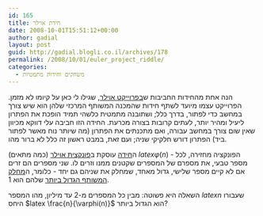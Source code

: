 ```yaml
---
id: 165
title: חידת אוילר
date: 2008-10-01T15:51:12+00:00
author: gadial
layout: post
guid: http://gadial.blogli.co.il/archives/178
permalink: /2008/10/01/euler_project_riddle/
categories:
  - משחקים וחידות מתמטיות
---
```

הנה אחת מהחידות החביבות ש[בפרוייקט אוילר](http://projecteuler.net/), שגילו לי כאן על קיומו לא מזמן. הפרוייקט עצמו מיועד לשתף חידות שהמכנה המשותף המרכזי שלהן הוא שיש צורך במחשב כדי לפתור, בדרך כלל; ושתובנה מתמטית כלשהי תמיד הופכת את הפתרון ליעיל ומהיר יותר, לעתים קרובות בצורה מכרעת. החידה הזו חביבה עלי דווקא מכיוון שאין שום צורך במחשב עבורה, ואם מתכנתים את הפתרון (מה שיותר נוח מאשר לפתור ביד) הפתרון דורש חלקיקי שניה; ועם זאת, במבט ראשון זה כלל לא ברור מהו.

ה[חידה](http://projecteuler.net/index.php?section=problems&id=69) עוסקת ב[פונקצית אוילר](http://he.wikipedia.org/wiki/%D7%A4%D7%95%D7%A0%D7%A7%D7%A6%D7%99%D7%99%D7%AA_%D7%90%D7%95%D7%99%D7%9C%D7%A8) (כמה מתאים) $latex \varphi(n)$ - הפונקציה מחזירה, לכל מספר טבעי, את מספרם של המספרים שקטנים ממנו וזרים לו. שני מספרים הם זרים אם לא קיים מספר שלישי, גדול מאחד, שמחלק את שניהם גם יחד - כלומר, ה[מחלק המשותף הגדול ביותר](http://he.wikipedia.org/wiki/%D7%9E%D7%97%D7%9C%D7%A7_%D7%9E%D7%A9%D7%95%D7%AA%D7%A3_%D7%9E%D7%A7%D7%A1%D7%99%D7%9E%D7%9C%D7%99) שלהם הוא 1.

השאלה היא פשוטה: מבין כל המספרים מ-2 עד מיליון, מהו המספר $latex n$ שעבורו היחס $latex \frac{n}{\varphi(n)}$ הוא הגדול ביותר?